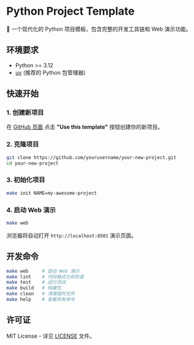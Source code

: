# Python Project Template

🚀 一个现代化的 Python 项目模板，包含完整的开发工具链和 Web 演示功能。

## 环境要求

- Python >= 3.12
- [uv](https://docs.astral.sh/uv/) (推荐的 Python 包管理器)

## 快速开始

### 1. 创建新项目

在 [GitHub 页面](https://github.com/OSpoon/starter-py) 点击 **"Use this template"** 按钮创建你的新项目。

### 2. 克隆项目

```bash
git clone https://github.com/yourusername/your-new-project.git
cd your-new-project
```

### 3. 初始化项目

```bash
make init NAME=my-awesome-project
```

### 4. 启动 Web 演示

```bash
make web
```

浏览器将自动打开 `http://localhost:8501` 演示页面。

## 开发命令

```bash
make web     # 启动 Web 演示
make lint    # 代码格式化和检查
make test    # 运行测试
make build   # 构建包
make clean   # 清理临时文件
make help    # 查看所有命令
```

## 许可证

MIT License - 详见 [LICENSE](LICENSE) 文件。
